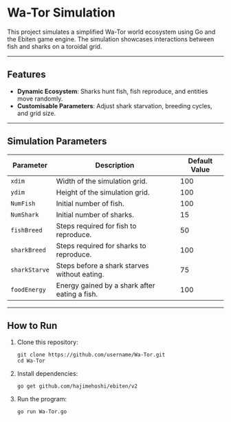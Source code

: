 <h1>Wa-Tor Simulation</h1>
<p>
  This project simulates a simplified Wa-Tor world ecosystem using Go and the Ebiten game engine. The simulation showcases interactions between fish and sharks on a toroidal grid.
</p>

<hr>

<h2>Features</h2>
<ul>
  <li><strong>Dynamic Ecosystem</strong>: Sharks hunt fish, fish reproduce, and entities move randomly.</li>
  <li><strong>Customisable Parameters</strong>: Adjust shark starvation, breeding cycles, and grid size.</li>
</ul>

<hr>

<h2>Simulation Parameters</h2>
<table>
  <thead>
    <tr>
      <th>Parameter</th>
      <th>Description</th>
      <th>Default Value</th>
    </tr>
  </thead>
  <tbody>
    <tr>
      <td><code>xdim</code></td>
      <td>Width of the simulation grid.</td>
      <td>100</td>
    </tr>
    <tr>
      <td><code>ydim</code></td>
      <td>Height of the simulation grid.</td>
      <td>100</td>
    </tr>
    <tr>
      <td><code>NumFish</code></td>
      <td>Initial number of fish.</td>
      <td>100</td>
    </tr>
    <tr>
      <td><code>NumShark</code></td>
      <td>Initial number of sharks.</td>
      <td>15</td>
    </tr>
    <tr>
      <td><code>fishBreed</code></td>
      <td>Steps required for fish to reproduce.</td>
      <td>50</td>
    </tr>
    <tr>
      <td><code>sharkBreed</code></td>
      <td>Steps required for sharks to reproduce.</td>
      <td>100</td>
    </tr>
    <tr>
      <td><code>sharkStarve</code></td>
      <td>Steps before a shark starves without eating.</td>
      <td>75</td>
    </tr>
    <tr>
      <td><code>foodEnergy</code></td>
      <td>Energy gained by a shark after eating a fish.</td>
      <td>100</td>
    </tr>
  </tbody>
</table>

<hr>

<h2>How to Run</h2>
<ol>
  <li>Clone this repository:
    <pre><code>git clone https://github.com/username/Wa-Tor.git
cd Wa-Tor</code></pre>
  </li>
  <li>Install dependencies:
    <pre><code>go get github.com/hajimehoshi/ebiten/v2</code></pre>
  </li>
  <li>Run the program:
    <pre><code>go run Wa-Tor.go</code></pre>
  </li>
</ol>


